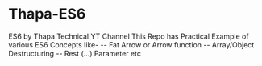 # Thapa-ES6
ES6 by Thapa Technical YT Channel
This Repo has Practical Example of various ES6 Concepts like-
-- Fat Arrow or Arrow function
-- Array/Object Destructuring
-- Rest (...) Parameter
etc
